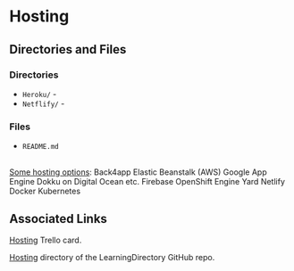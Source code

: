 # Hosting

## Directories and Files
### Directories
* `Heroku/` - 
* `Netflify/` -

### Files
* `README.md`

##

[Some hosting options](https://blog.back4app.com/heroku-alternatives/):
Back4app
Elastic Beanstalk (AWS)
Google App Engine
Dokku on Digital Ocean etc.
Firebase
OpenShift
Engine Yard
Netlify 
Docker
Kubernetes

## Associated Links
[Hosting](https://trello.com/c/Z6kPD3vr/573-hosting) Trello card.

[Hosting](https://github.com/JamieBort/LearningDirectory/tree/master/Hosting) directory of the LearningDirectory GitHub repo.